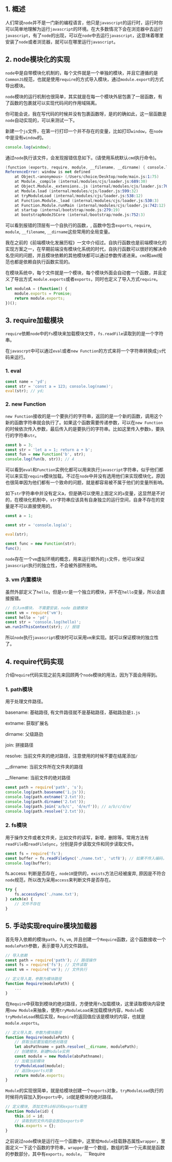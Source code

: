 ## 1. 概述

人们常说```node```并不是一门新的编程语言，他只是```javascript```的运行时，运行时你可以简单地理解为运行```javascript```的环境。在大多数情况下会在浏览器中去运行```javascript```，有了```node```的出现，可以在```node```中去运行```javascript```，这意味着哪里安装了```node```或者浏览器，就可以在哪里运行```javascript```。

## 2. node模块化的实现

```node```中是自带模块化机制的，每个文件就是一个单独的模块，并且它遵循的是```CommonJS```规范，也就是使用```require```的方式导入模块，通过```module.export```的方式导出模块。

```node```模块的运行机制也很简单，其实就是在每一个模块外层包裹了一层函数，有了函数的包裹就可以实现代码间的作用域隔离。

你可能会说，我在写代码的时候并没有包裹函数呀，是的的确如此，这一层函数是```node```自动实现的，可以来测试一下。

新建一个```js```文件，在第一行打印一个并不存在的变量，比如打印```window```，在```node```中是没有```window```的。

```js
console.log(window);
```

通过```node```执行该文件，会发现报错信息如下。(请使用系统默认```cmd```执行命令)。

```s
(function (exports, require, module, __filename, __dirname) { console.log(window);
ReferenceError: window is not defined
    at Object.<anonymous> (/Users/choice/Desktop/node/main.js:1:75)
    at Module._compile (internal/modules/cjs/loader.js:689:30)
    at Object.Module._extensions..js (internal/modules/cjs/loader.js:700:10)
    at Module.load (internal/modules/cjs/loader.js:599:32)
    at tryModuleLoad (internal/modules/cjs/loader.js:538:12)
    at Function.Module._load (internal/modules/cjs/loader.js:530:3)
    at Function.Module.runMain (internal/modules/cjs/loader.js:742:12)
    at startup (internal/bootstrap/node.js:279:19)
    at bootstrapNodeJSCore (internal/bootstrap/node.js:752:3)
```

可以看到报错的顶层有一个自执行的函数，, 函数中包含```exports```, ```require```, ```module```, ```__filename```, ```__dirname```这些常用的全局变量。

我在之前的《前端模块化发展历程》一文中介绍过。自执行函数也是前端模块化的实现方案之一，在早期前端没有模块化系统的时代，自执行函数可以很好的解决命名空间的问题，并且模块依赖的其他模块都可以通过参数传递进来。```cmd```和```amd```规范也都是依赖自执行函数实现的。


在模块系统中，每个文件就是一个模块，每个模块外面会自动套一个函数，并且定义了导出方式 ```module.exports```或者```exports```，同时也定义了导入方式```require```。

```js
let moduleA = (function() {
    module.exports = Promise;
    return module.exports;
})();
```

## 3. require加载模块

```require```依赖```node```中的```fs```模块来加载模块文件，```fs.readFile```读取到的是一个字符串。

在```javascrpt```中可以通过```eval```或者```new Function```的方式来将一个字符串转换成```js```代码来运行。

### 1. eval
```js
const name = 'yd';
const str = 'const a = 123; console.log(name)';
eval(str); // yd;
```

### 2. new Function

```new Function```接收的是一个要执行的字符串，返回的是一个新的函数，调用这个新的函数字符串就会执行了。如果这个函数需要传递参数，可以在```new Function```的时候依次传入参数，最后传入的是要执行的字符串。比如这里传入参数```b```，要执行的字符串```str```。

```js
const b = 3;
const str = 'let a = 1; return a + b';
const fun = new Function('b', str);
console.log(fun(b, str)); // 4
```

可以看到```eval```和```Function```实例化都可以用来执行```javascript```字符串，似乎他们都可以来实现```require```模块加载。不过在```node```中并没有选用他们来实现模块化，原因也很简单因为他们都有一个致命的问题，就是都容易被不属于他们的变量所影响。

如下```str```字符串中并没有定义a，但是确可以使用上面定义的```a```变量，这显然是不对的，在模块化机制中，```str```字符串应该具有自身独立的运行空间，自身不存在的变量是不可以直接使用的。

```js
const a = 1;

const str = 'console.log(a)';

eval(str);

const func = new Function(str);
func();
```

```node```存在一个```vm```虚拟环境的概念，用来运行额外的```js```文件，他可以保证```javascript```执行的独立性，不会被外部所影响。

### 3. vm 内置模块

虽然外部定义了```hello```，但是```str```是一个独立的模块，并不在``hello``变量，所以会直接报错。

```js
// 引入vm模块， 不需要安装，node 自建模块
const vm = require('vm');
const hello = 'yd';
const str = 'console.log(hello)';
wm.runInThisContext(str); // 报错
```

所以```node```执行```javascript```模块时可以采用```vm```来实现。就可以保证模块的独立性了。

## 4. require代码实现

介绍r```equire```代码实现之前先来回顾两个```node```模块的用法，因为下面会用得到。

### 1. path模块

用于处理文件路径。

basename: 基础路径, 有文件路径就不是基础路径，基础路劲是```1.js```

extname: 获取扩展名

dirname: 父级路劲

join: 拼接路径

resolve: 当前文件夹的绝对路径，注意使用的时候不要在结尾添加```/```

__dirname: 当前文件所在文件夹的路径

__filename: 当前文件的绝对路径


```js
const path = require('path', 's');
console.log(path.basename('1.js'));
console.log(path.extname('2.txt'));
console.log(path.dirname('2.txt'));
console.log(path.join('a/b/c', 'd/e/f')); // a/b/c/d/e/
console.log(path.resolve('2.txt'));
```

### 2. fs模块

用于操作文件或者文件夹，比如文件的读写，新增，删除等。常用方法有```readFile```和```readFileSync```，分别是异步读取文件和同步读取文件。

```js
const fs = require('fs');
const buffer = fs.readFileSync('./name.txt', 'utf8'); // 如果不传入编码，出来的是二进制
console.log(buffer);
```

fs.access: 判断是否存在，```node10```提供的，```exists```方法已经被废弃, 原因是不符合```node```规范，所以改为采用```access```来判断文件是否存在。

```js
try {
    fs.accessSync('./name.txt');
} catch(e) {
    // 文件不存在
}
```

## 5. 手动实现require模块加载器

首先导入依赖的模块```path```，```fs```, ```vm```, 并且创建一个```Require```函数，这个函数接收一个```modulePath```参数，表示要导入的文件路径。

```js
// 导入依赖
const path = require('path'); // 路径操作
const fs = require('fs'); // 文件读取
const vm = require('vm'); // 文件执行

// 定义导入类，参数为模块路径
function Require(modulePath) {
    ...
}
```

在```Require```中获取到模块的绝对路径，方便使用```fs```加载模块，这里读取模块内容使用```new Module```来抽象，使用```tryModuleLoad```来加载模块内容，```Module```和```tryModuleLoad```稍后实现，```Require```的返回值应该是模块的内容，也就是```module.exports```。

```js
// 定义导入类，参数为模块路径
function Require(modulePath) {
    // 获取当前要加载的绝对路径
    let absPathname = path.resolve(__dirname, modulePath);
    // 创建模块，新建Module实例
    const module = new Module(absPathname);
    // 加载当前模块
    tryModuleLoad(module);
    // 返回exports对象
    return module.exports;
}
```

```Module```的实现很简单，就是给模块创建一个```exports```对象，```tryModuleLoad```执行的时候将内容加入到```exports```中，```id```就是模块的绝对路径。

```js
// 定义模块, 添加文件id标识和exports属性
function Module(id) {
    this.id = id;
    // 读取到的文件内容会放在exports中
    this.exports = {};
}
```

之前说过``node``模块是运行在一个函数中，这里给```Module```挂载静态属性```wrapper```，里面定义一下这个函数的字符串，```wrapper```是一个数组，数组的第一个元素就是函数的参数部分，其中有```exports```，```module```，```Require